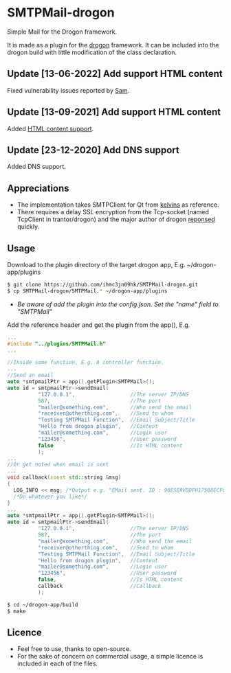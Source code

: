 # SMTPMail-drogon
Simple Mail for the Drogon framework.

It is made as a plugin for the [drogon](https://github.com/an-tao/drogon) framework.
It can be included into the drogon build with little
modification of the class declaration.
## Update [13-06-2022] Add support HTML content

Fixed vulnerability issues reported by [Sam](https://snoopysecurity.github.io/about).

## Update [13-09-2021] Add support HTML content

Added [HTML content support](https://github.com/ihmc3jn09hk/SMTPMail-drogon/pull/1).

## Update [23-12-2020] Add DNS support

Added DNS support.

## Appreciations
* The implementation takes SMTPClient for Qt from [kelvins](https://github.com/kelvins/SMTPClient) as reference.
* There requires a delay SSL encryption from the Tcp-socket (named TcpClient in trantor/drogon) and the major
author of drogon [reponsed](https://github.com/an-tao/drogon/issues/346) quickly.

## Usage
Download to the plugin directory of the target drogon app, E.g. ~/drogon-app/plugins
```bash
$ git clone https://github.com/ihmc3jn09hk/SMTPMail-drogon.git
$ cp SMTPMail-drogon/SMTPMail.* ~/drogon-app/plugins
```

* _Be aware of add the plugin into the config.json. Set the "name" field to "SMTPMail"_

Add the reference header and get the plugin from the app(), E.g.

```c++
...
#include "../plugins/SMTPMail.h"
...

//Inside some function, E.g. A controller function.
...
//Send an email
auto *smtpmailPtr = app().getPlugin<SMTPMail>();
auto id = smtpmailPtr->sendEmail(
          "127.0.0.1",                  //The server IP/DNS
          587,                          //The port
          "mailer@something.com",       //Who send the email
          "receiver@otherthing.com",    //Send to whom
          "Testing SMTPMail Function",  //Email Subject/Title
          "Hello from drogon plugin",   //Content
          "mailer@something.com",       //Login user
          "123456",                     //User password
          false                         //Is HTML content
          );
...
//Or get noted when email is sent
...
void callback(const std::string &msg)
{
  LOG_INFO << msg; /*Output e.g. "EMail sent. ID : 96ESERVDDFH17588ECF0C7B00326E3"*/
  /*Do whatever you like*/
}
...
auto *smtpmailPtr = app().getPlugin<SMTPMail>();
auto id = smtpmailPtr->sendEmail(
          "127.0.0.1",                  //The server IP/DNS
          587,                          //The port
          "mailer@something.com",       //Who send the email
          "receiver@otherthing.com",    //Send to whom
          "Testing SMTPMail Function",  //Email Subject/Title
          "Hello from drogon plugin",   //Content
          "mailer@something.com",       //Login user
          "123456",                     //User password
          false,                        //Is HTML content
          callback                      //Callback
          );
```

```bash
$ cd ~/drogon-app/build
$ make
```

## Licence
* Feel free to use, thanks to open-source.
* For the sake of concern on commercial usage, a simple licence is included in each of the files.
